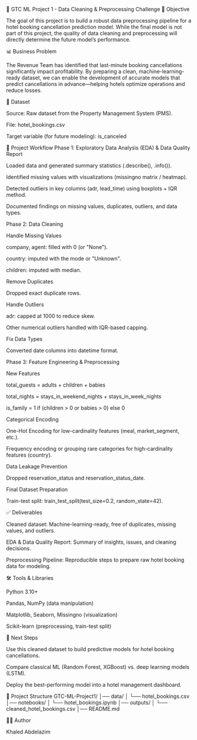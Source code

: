 🏨 GTC ML Project 1 - Data Cleaning & Preprocessing Challenge
📌 Objective

The goal of this project is to build a robust data preprocessing pipeline for a hotel booking cancellation prediction model.
While the final model is not part of this project, the quality of data cleaning and preprocessing will directly determine the future model’s performance.

📊 Business Problem

The Revenue Team has identified that last-minute booking cancellations significantly impact profitability. By preparing a clean, machine-learning-ready dataset, we can enable the development of accurate models that predict cancellations in advance—helping hotels optimize operations and reduce losses.

📁 Dataset

Source: Raw dataset from the Property Management System (PMS).

File: hotel_bookings.csv

Target variable (for future modeling): is_canceled

🔎 Project Workflow
Phase 1: Exploratory Data Analysis (EDA) & Data Quality Report

Loaded data and generated summary statistics (.describe(), .info()).

Identified missing values with visualizations (missingno matrix / heatmap).

Detected outliers in key columns (adr, lead_time) using boxplots + IQR method.

Documented findings on missing values, duplicates, outliers, and data types.

Phase 2: Data Cleaning

Handle Missing Values

company, agent: filled with 0 (or "None").

country: imputed with the mode or "Unknown".

children: imputed with median.

Remove Duplicates

Dropped exact duplicate rows.

Handle Outliers

adr: capped at 1000 to reduce skew.

Other numerical outliers handled with IQR-based capping.

Fix Data Types

Converted date columns into datetime format.

Phase 3: Feature Engineering & Preprocessing

New Features

total_guests = adults + children + babies

total_nights = stays_in_weekend_nights + stays_in_week_nights

is_family = 1 if (children > 0 or babies > 0) else 0

Categorical Encoding

One-Hot Encoding for low-cardinality features (meal, market_segment, etc.).

Frequency encoding or grouping rare categories for high-cardinality features (country).

Data Leakage Prevention

Dropped reservation_status and reservation_status_date.

Final Dataset Preparation

Train-test split: train_test_split(test_size=0.2, random_state=42).

✅ Deliverables

Cleaned dataset: Machine-learning-ready, free of duplicates, missing values, and outliers.

EDA & Data Quality Report: Summary of insights, issues, and cleaning decisions.

Preprocessing Pipeline: Reproducible steps to prepare raw hotel booking data for modeling.

🛠️ Tools & Libraries

Python 3.10+

Pandas, NumPy (data manipulation)

Matplotlib, Seaborn, Missingno (visualization)

Scikit-learn (preprocessing, train-test split)

🚀 Next Steps

Use this cleaned dataset to build predictive models for hotel booking cancellations.

Compare classical ML (Random Forest, XGBoost) vs. deep learning models (LSTM).

Deploy the best-performing model into a hotel management dashboard.

📂 Project Structure
GTC-ML-Project1/
│── data/
│   └── hotel_bookings.csv
│── notebooks/
│   └── hotel_bookings.ipynb
│── outputs/
│   └── cleaned_hotel_bookings.csv
│── README.md

👨‍💻 Author

Khaled Abdelazim
